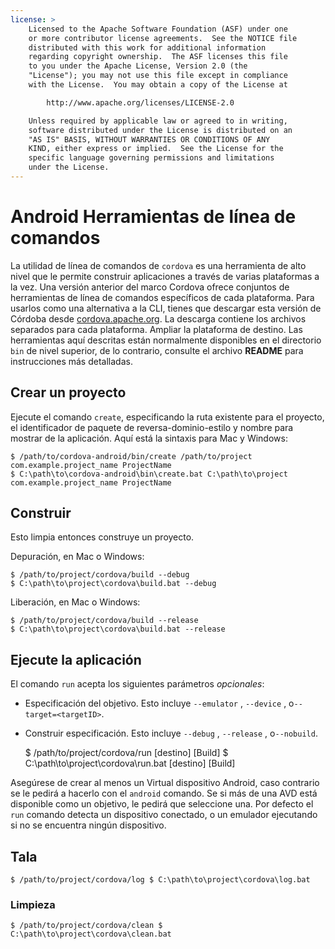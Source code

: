 ```yaml
---
license: >
    Licensed to the Apache Software Foundation (ASF) under one
    or more contributor license agreements.  See the NOTICE file
    distributed with this work for additional information
    regarding copyright ownership.  The ASF licenses this file
    to you under the Apache License, Version 2.0 (the
    "License"); you may not use this file except in compliance
    with the License.  You may obtain a copy of the License at

        http://www.apache.org/licenses/LICENSE-2.0

    Unless required by applicable law or agreed to in writing,
    software distributed under the License is distributed on an
    "AS IS" BASIS, WITHOUT WARRANTIES OR CONDITIONS OF ANY
    KIND, either express or implied.  See the License for the
    specific language governing permissions and limitations
    under the License.
---
```


# Android Herramientas de línea de comandos

La utilidad de línea de comandos de `cordova` es una herramienta de alto nivel que le permite construir aplicaciones a través de varias plataformas a la vez. Una versión anterior del marco Cordova ofrece conjuntos de herramientas de línea de comandos específicos de cada plataforma. Para usarlos como una alternativa a la CLI, tienes que descargar esta versión de Córdoba desde [cordova.apache.org][1]. La descarga contiene los archivos separados para cada plataforma. Ampliar la plataforma de destino. Las herramientas aquí descritas están normalmente disponibles en el directorio `bin` de nivel superior, de lo contrario, consulte el archivo **README** para instrucciones más detalladas.

 [1]: http://cordova.apache.org

## Crear un proyecto

Ejecute el comando `create`, especificando la ruta existente para el proyecto, el identificador de paquete de reversa-dominio-estilo y nombre para mostrar de la aplicación. Aquí está la sintaxis para Mac y Windows:

    $ /path/to/cordova-android/bin/create /path/to/project com.example.project_name ProjectName
    $ C:\path\to\cordova-android\bin\create.bat C:\path\to\project com.example.project_name ProjectName
    

## Construir

Esto limpia entonces construye un proyecto.

Depuración, en Mac o Windows:

    $ /path/to/project/cordova/build --debug
    $ C:\path\to\project\cordova\build.bat --debug
    

Liberación, en Mac o Windows:

    $ /path/to/project/cordova/build --release
    $ C:\path\to\project\cordova\build.bat --release
    

## Ejecute la aplicación

El comando `run` acepta los siguientes parámetros *opcionales*:

*   Especificación del objetivo. Esto incluye `--emulator` , `--device` , o`--target=<targetID>`.

*   Construir especificación. Esto incluye `--debug` , `--release` , o`--nobuild`.
    
    $ /path/to/project/cordova/run \[destino\] \[Build\] $ C:\path\to\project\cordova\run.bat \[destino\] \[Build\]

Asegúrese de crear al menos un Virtual dispositivo Android, caso contrario se le pedirá a hacerlo con el `android` comando. Se si más de una AVD está disponible como un objetivo, le pedirá que seleccione una. Por defecto el `run` comando detecta un dispositivo conectado, o un emulador ejecutando si no se encuentra ningún dispositivo.

## Tala

    $ /path/to/project/cordova/log $ C:\path\to\project\cordova\log.bat
    

### Limpieza

    $ /path/to/project/cordova/clean $ C:\path\to\project\cordova\clean.bat
